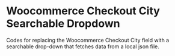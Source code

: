 # Woocommerce Checkout City Searchable Dropdown

Codes for replacing the Woocommerce Checkout City field with a searchable drop-down that fetches data from a local json file.
